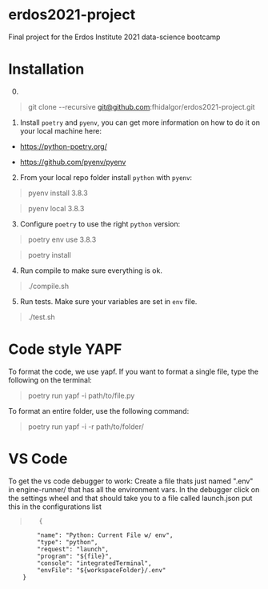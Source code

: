 # erdos2021-project
Final project for the Erdos Institute 2021 data-science bootcamp

# Installation

0.
 
> git clone --recursive git@github.com:fhidalgor/erdos2021-project.git
    
1. Install `poetry` and `pyenv`, you can get more information on how to do it on your local machine here:

* https://python-poetry.org/

* https://github.com/pyenv/pyenv

2. From your local repo folder install `python` with `pyenv`:

> pyenv install 3.8.3

> pyenv local 3.8.3

3. Configure `poetry` to use the right `python` version:

> poetry env use 3.8.3

> poetry install

4. Run compile to make sure everything is ok.
> ./compile.sh

5. Run tests. Make sure your variables are set in `env` file.
> ./test.sh

# Code style YAPF
To format the code, we use yapf. If you want to format a single file, type the following on the terminal:
> poetry run yapf -i path/to/file.py

To format an entire folder, use the following command:
> poetry run yapf -i -r path/to/folder/

# VS Code
To get the vs code debugger to work:
Create a file thats just named ".env" in engine-runner/ that has all the environment vars.
In the debugger click on the settings wheel and that should take you to a file called launch.json
put this in the configurations list
>        {
            "name": "Python: Current File w/ env",
            "type": "python",
            "request": "launch",
            "program": "${file}",
            "console": "integratedTerminal",
            "envFile": "${workspaceFolder}/.env"
        }
